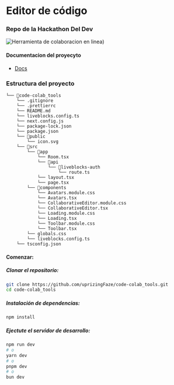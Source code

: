 # Editor de código

### Repo de la Hackathon Del Dev

<img src="https://www.colabtools.online/code.png"  alt="Herramienta de colaboracion en linea)" />




#### Documentacion del proyecyto
- [Docs](https://docs.colabtools.online/)


### Estructura del proyecto

```
└── 📁code-colab_tools
    └── .gitignore
    └── .prettierrc
    └── README.md
    └── liveblocks.config.ts
    └── next.config.js
    └── package-lock.json
    └── package.json
    └── 📁public
        └── icon.svg
    └── 📁src
        └── 📁app
            └── Room.tsx
            └── 📁api
                └── 📁liveblocks-auth
                    └── route.ts
            └── layout.tsx
            └── page.tsx
        └── 📁components
            └── Avatars.module.css
            └── Avatars.tsx
            └── CollaborativeEditor.module.css
            └── CollaborativeEditor.tsx
            └── Loading.module.css
            └── Loading.tsx
            └── Toolbar.module.css
            └── Toolbar.tsx
        └── globals.css
        └── liveblocks.config.ts
    └── tsconfig.json
```

#### Comenzar:

#####  Clonar el repositorio:

```bash
git clone https://github.com/uprizingFaze/code-colab_tools.git
cd code-colab_tools
```

#####  Instalación de dependencias:


```bash
npm install
```

##### Ejectute el servidor de desarrollo:


```bash
npm run dev
# o
yarn dev
# o
pnpm dev
# o
bun dev
```
